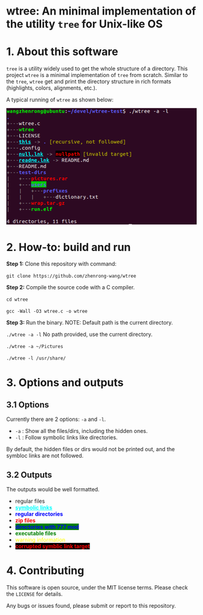 # **wtree: An minimal implementation of the utility `tree` for Unix-like OS**

# **1. About this software**

`tree` is a utility widely used to get the whole structure of a directory. This project `wtree` is a minimal implementation of `tree` from scratch. Similar to the `tree`, `wtree` get and print the directory structure in rich formats (highlights, colors, alignments, etc.).

A typical running of `wtree` as shown below:

<img src="./assets/demo.png" alt="Demo" style="width: 600px;">

# **2. How-to: build and run**

**Step 1:** Clone this repository with command:

`git clone https://github.com/zhenrong-wang/wtree`

**Step 2:** Compile the source code with a C compiler.

`cd wtree`

`gcc -Wall -O3 wtree.c -o wtree`

**Step 3:** Run the binary. NOTE: Default path is the current directory.

`./wtree -a -l` No path provided, use the current directory.

`./wtree -a ~/Pictures`

`./wtree -l /usr/share/`

# **3. Options and outputs**

## **3.1 Options**

Currently there are 2 options: `-a` and `-l`. 

- `-a` : Show all the files/dirs, including the hidden ones.
- `-l` : Follow symbolic links like directories.

By default, the hidden files or dirs would not be printed out, and the symbloc links are not followed.

## **3.2 Outputs**

The outputs would be well formatted.

- regular files
- <span style="color: cyan; font-weight: bold; text-decoration: underline;">symbolic links</span>
- <span style="color: blue; font-weight: bold;">regular directories</span>
- <span style="color: red; font-weight: bold;">zip files</span>
- <span style="color: blue; background-color: green; font-weight: bold;">directories with 777 mod</span>
- <span style="color: green; font-weight: bold;">executable files</span>
- <span style="color: yellow;">warning information</span>
- <span style="color: red; background-color: black; font-weight: bold;">corrupted symblic link target</span>

# **4. Contributing**

This software is open source, under the MIT license terms. Please check the `LICENSE` for details.

Any bugs or issues found, please submit or report to this repository.